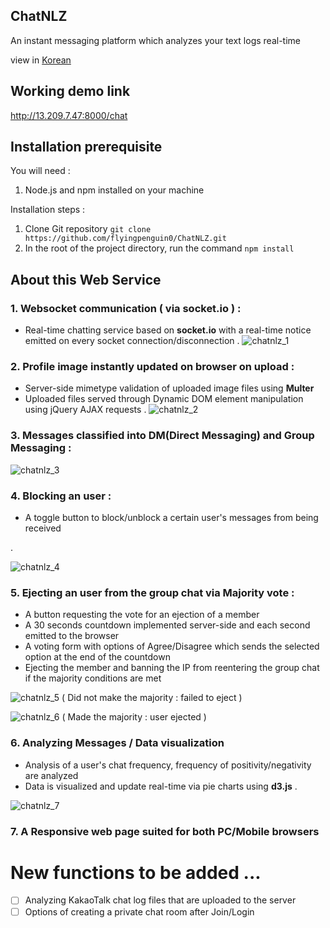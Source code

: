 ## ChatNLZ
An instant messaging platform which analyzes your text logs real-time

view in [Korean](/README_kr.md)

## Working demo link
http://13.209.7.47:8000/chat

## Installation prerequisite

You will need : 
  1. Node.js and npm installed on your machine
 
Installation steps : 
  1. Clone Git repository  `git clone https://github.com/flyingpenguin0/ChatNLZ.git`
  2. In the root of the project directory, run the command  `npm install`

## About this Web Service
### 1. Websocket communication ( via socket.io ) : 
  - Real-time chatting service based on **socket.io** with a real-time notice emitted on every socket connection/disconnection
  .
  ![chatnlz_1](https://user-images.githubusercontent.com/91243754/147536999-1f32f537-592e-4853-a2f3-b1768a48f956.gif)


### 2. Profile image instantly updated on browser on upload : 
  - Server-side mimetype validation of uploaded image files using **Multer**
  - Uploaded files served through Dynamic DOM element manipulation using jQuery AJAX requests
  .
  ![chatnlz_2](https://user-images.githubusercontent.com/91243754/147539688-946d2ac5-f640-4d31-b8d5-0e7fc79baa4b.gif)

 
### 3. Messages classified into DM(Direct Messaging) and Group Messaging  : 
  ![chatnlz_3](https://user-images.githubusercontent.com/91243754/147540849-3384b9f7-d387-4701-a55f-b739537b7d42.gif)



### 4. Blocking an user : 
  - A toggle button to block/unblock a certain user's messages from being received
  
  .
  
   ![chatnlz_4](https://user-images.githubusercontent.com/91243754/147541478-036b852e-3057-4df8-b8a2-9be6760da84c.gif)

### 5. Ejecting an user from the group chat via Majority vote : 
  - A button requesting the vote for an ejection of a member
  - A 30 seconds countdown implemented server-side and each second emitted to the browser
  - A voting form with options of Agree/Disagree which sends the selected option at the end of the countdown 
  - Ejecting the member and banning the IP from reentering the group chat if the majority conditions are met
  
   ![chatnlz_5](https://user-images.githubusercontent.com/91243754/147544337-404a52c1-e637-4de3-8cde-d81bbe98d17a.gif)
    ( Did not make the majority : failed to eject )
  
   ![chatnlz_6](https://user-images.githubusercontent.com/91243754/147544135-0af4338d-5404-46f1-bcb2-b4bd3882cd84.gif)
    ( Made the majority : user ejected )

### 6. Analyzing Messages / Data visualization
  - Analysis of a user's chat frequency, frequency of positivity/negativity are analyzed
  - Data is visualized and update real-time via pie charts using **d3.js**
  .
  
  ![chatnlz_7](https://user-images.githubusercontent.com/91243754/147544728-a8e8f345-5560-4465-810e-22852a7ea4f9.gif)

  
### 7. A Responsive web page suited for both PC/Mobile browsers
  
# New functions to be added ...
  - [ ] Analyzing KakaoTalk chat log files that are uploaded to the server
  - [ ] Options of creating a private chat room after Join/Login 
